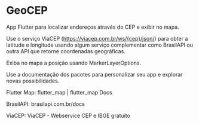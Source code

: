 # GeoCEP
App Flutter para localizar endereços através do CEP e exibir no mapa.

Use o serviço ViaCEP (https://viacep.com.br/ws/{cep}/json/) para obter a latitude e longitude usando algum serviço complementar como BrasilAPI ou outra API que retorne coordenadas geográficas.

Exiba no mapa a posição usando MarkerLayerOptions.


Use a documentação dos pacotes para personalizar seu app e explorar novas possibilidades.

Flutter Map: flutter_map | flutter_map Docs

BrasilAPI: brasilapi.com.br/docs

ViaCEP: ViaCEP - Webservice CEP e IBGE gratuito